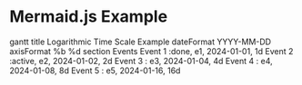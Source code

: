 # Mermaid.js Example

gantt
title Logarithmic Time Scale Example
dateFormat  YYYY-MM-DD
axisFormat  %b %d
section Events
Event 1  :done,    e1, 2024-01-01, 1d
Event 2  :active,  e2, 2024-01-02, 2d
Event 3  :         e3, 2024-01-04, 4d
Event 4  :         e4, 2024-01-08, 8d
Event 5  :         e5, 2024-01-16, 16d
